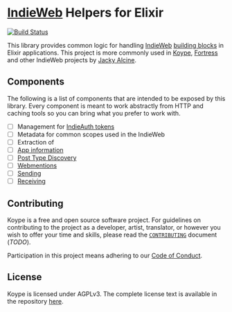 # [IndieWeb][] Helpers for Elixir

[![Build Status](https://ci.jacky.wtf/api/badges/indieweb/elixir/status.svg?ref=/refs/heads/develop)](https://ci.jacky.wtf/indieweb/elixir)

This library provides common logic for handling [IndieWeb][] [building blocks][] 
in Elixir applications. This project is more commonly used in [Koype][],
[Fortress][] and other IndieWeb projects by [Jacky Alcine][jacky].

## Components

The following is a list of components that are intended to be exposed by this
library. Every component is meant to work abstractly from HTTP and caching tools
so you can bring what you prefer to work with.

* [ ] Management for [IndieAuth tokens][1]
* [ ] Metadata for common scopes used in the IndieWeb
* [ ] Extraction of
 * [ ] [App information][h-x-app]
 * [ ] [Post Type Discovery][ptd]
* [ ] [Webmentions][wm]
 * [ ] [Sending][wm-send]
 * [ ] [Receiving][wm-rec]

## Contributing

Koype is a free and open source software project. For guidelines on contributing to the project
as a developer, artist, translator, or however you wish to offer your time and skills, please
read the [`CONTRIBUTING`][contrib] document (_TODO_).

Participation in this project means adhering to our [Code of Conduct][coc].

## License

Koype is licensed under AGPLv3. The complete license text is available in the repository [here][license].

[indieweb]: https://indieweb.org
[koype]: https://koype.net
[fortress]: https://fortress.black.af
[jacky]: https://jacky.wtf
[h-x-app]: https://indieweb.org/h-x-app
[ptd]: https://indieweb.org/post-type-discovery
[wm]: http://webmention.net/
[wm-send]: https://www.w3.org/TR/webmention/#sending-webmentions
[wm-rec]: https://www.w3.org/TR/webmention/#receiving-webmentions
[1]: https://indieauth.spec.indieweb.org/#token-endpoint-0
[contrib]: ./CONTRIBUTING.markdown
[coc]: ./CODE_OF_CONDUCT.markdown
[building blocks]: http://indieweb.org/building-blocks
[license]: ./LICENSE
